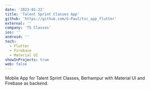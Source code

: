 ```yaml
---
date: '2023-01-22'
title: 'Talent Sprint Classes App'
github: 'https://github.com/G-Paul/tsc_app_flutter'
external: ''
company: 'TS Classes'
ios: ''
android: ''
tech:
  - Flutter
  - Firebase
  - Material UI
showInProjects: true
web: false
---
```

Mobile App for Talent Sprint Classes, Berhampur with Material UI and Firebase as backend.
